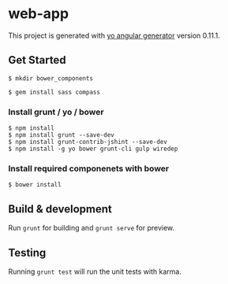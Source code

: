 # web-app

This project is generated with [yo angular generator](https://github.com/yeoman/generator-angular)
version 0.11.1.

## Get Started

```
$ mkdir bower_components
```

```
$ gem install sass compass
```

### Install grunt / yo / bower

```
$ npm install
$ npm install grunt --save-dev
$ npm install grunt-contrib-jshint --save-dev
$ npm install -g yo bower grunt-cli gulp wiredep
```

### Install required componenets with bower
```
$ bower install
```

## Build & development

Run `grunt` for building and `grunt serve` for preview.

## Testing

Running `grunt test` will run the unit tests with karma.
